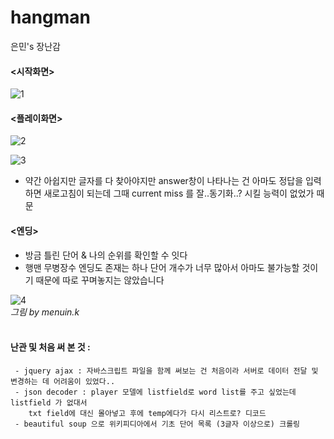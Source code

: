 # hangman
은민's 장난감

#### <시작화면>
![1](https://user-images.githubusercontent.com/63971484/112332186-de0d6880-8cfc-11eb-96dd-22a39b36611c.JPG)

#### <플레이화면>
![2](https://user-images.githubusercontent.com/63971484/112332605-380e2e00-8cfd-11eb-9a6d-7e9563b59990.JPG)

![3](https://user-images.githubusercontent.com/63971484/112333040-976c3e00-8cfd-11eb-87ea-e3f866ff842b.JPG)
<br>
- 약간 아쉽지만 글자를 다 찾아야지만 answer창이 나타나는 건 아마도 정답을 입력하면 새로고침이 되는데
  그때 current miss 를 잘..동기화..? 시킬 능력이 없었가 때문
  
#### <엔딩>
- 방금 틀린 단어 & 나의 순위를 확인할 수 잇다
- 행맨 무병장수 엔딩도 존재는 하나 단어 개수가 너무 많아서 아마도 불가능할 것이기 때문에 따로 꾸며놓지는 않았습니다

![4](https://user-images.githubusercontent.com/63971484/112333396-e9ad5f00-8cfd-11eb-9b42-6a73f71198f3.JPG)  
_그림 by menuin.k_
<br><br>

#### 난관 및 처음 써 본 것 :  
```
 - jquery ajax : 자바스크립트 파일을 함께 써보는 건 처음이라 서버로 데이터 전달 및 변경하는 데 어려움이 있었다..
 - json decoder : player 모델에 listfield로 word list를 주고 싶었는데 listfield 가 없대서 
    txt field에 대신 몰아넣고 후에 temp에다가 다시 리스트로? 디코드
 - beautiful soup 으로 위키피디아에서 기초 단어 목록 (3글자 이상으로) 크롤링
```
